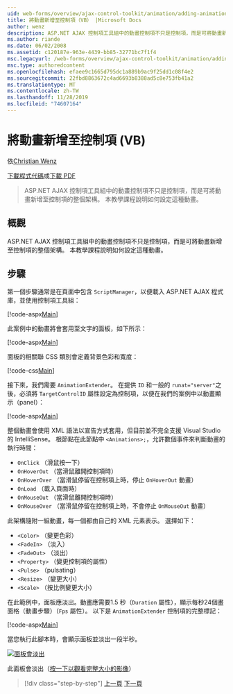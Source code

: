 ```yaml
---
uid: web-forms/overview/ajax-control-toolkit/animation/adding-animation-to-a-control-vb
title: 將動畫新增至控制項（VB） |Microsoft Docs
author: wenz
description: ASP.NET AJAX 控制項工具組中的動畫控制項不只是控制項，而是可將動畫新增至控制項的整個架構。 本教學課程顯示如何 。
ms.author: riande
ms.date: 06/02/2008
ms.assetid: c120187e-963e-4439-bb85-32771bc7f1f4
msc.legacyurl: /web-forms/overview/ajax-control-toolkit/animation/adding-animation-to-a-control-vb
msc.type: authoredcontent
ms.openlocfilehash: efaee9c1665d795dc1a889b9ac9f25dd1c08f4e2
ms.sourcegitcommit: 22fbd8863672c4ad6693b8388ad5c8e753fb41a2
ms.translationtype: MT
ms.contentlocale: zh-TW
ms.lasthandoff: 11/28/2019
ms.locfileid: "74607164"
---
```

# <a name="adding-animation-to-a-control-vb"></a>將動畫新增至控制項 (VB)

依[Christian Wenz](https://github.com/wenz)

[下載程式代碼](https://download.microsoft.com/download/f/9/a/f9a26acd-8df4-4484-8a18-199e4598f411/Animation1.vb.zip)或[下載 PDF](https://download.microsoft.com/download/6/7/1/6718d452-ff89-4d3f-a90e-c74ec2d636a3/animation1VB.pdf)

> ASP.NET AJAX 控制項工具組中的動畫控制項不只是控制項，而是可將動畫新增至控制項的整個架構。 本教學課程說明如何設定這種動畫。

## <a name="overview"></a>概觀

ASP.NET AJAX 控制項工具組中的動畫控制項不只是控制項，而是可將動畫新增至控制項的整個架構。 本教學課程說明如何設定這種動畫。

## <a name="steps"></a>步驟

第一個步驟通常是在頁面中包含 `ScriptManager`，以便載入 ASP.NET AJAX 程式庫，並使用控制項工具組：

[!code-aspx[Main](adding-animation-to-a-control-vb/samples/sample1.aspx)]

此案例中的動畫將會套用至文字的面板，如下所示：

[!code-aspx[Main](adding-animation-to-a-control-vb/samples/sample2.aspx)]

面板的相關聯 CSS 類別會定義背景色彩和寬度：

[!code-css[Main](adding-animation-to-a-control-vb/samples/sample3.css)]

接下來，我們需要 `AnimationExtender`。 在提供 `ID` 和一般的 `runat="server"`之後，必須將 `TargetControlID` 屬性設定為控制項，以便在我們的案例中以動畫顯示（panel）：

[!code-aspx[Main](adding-animation-to-a-control-vb/samples/sample4.aspx)]

整個動畫會使用 XML 語法以宣告方式套用，但目前並不完全支援 Visual Studio 的 IntelliSense。 根節點在此節點中 `<Animations>;`，允許數個事件來判斷動畫的執行時間：

- `OnClick` （滑鼠按一下）
- `OnHoverOut` （當滑鼠離開控制項時）
- `OnHoverOver` （當滑鼠停留在控制項上時，停止 `OnHoverOut` 動畫）
- `OnLoad` （載入頁面時）
- `OnMouseOut` （當滑鼠離開控制項時）
- `OnMouseOver` （當滑鼠停留在控制項上時，不會停止 `OnMouseOut` 動畫）

此架構隨附一組動畫，每一個都由自己的 XML 元素表示。 選擇如下：

- `<Color>` （變更色彩）
- `<FadeIn>` （淡入）
- `<FadeOut>` （淡出）
- `<Property>` （變更控制項的屬性）
- `<Pulse>` （pulsating）
- `<Resize>` （變更大小）
- `<Scale>` （按比例變更大小）

在此範例中，面板應淡出。動畫應需要1.5 秒（`Duration` 屬性），顯示每秒24個畫面格（動畫步驟）（`Fps` 屬性）。 以下是 `AnimationExtender` 控制項的完整標記：

[!code-aspx[Main](adding-animation-to-a-control-vb/samples/sample5.aspx)]

當您執行此腳本時，會顯示面板並淡出一段半秒。

[![面板會淡出](adding-animation-to-a-control-vb/_static/image2.png)](adding-animation-to-a-control-vb/_static/image1.png)

此面板會淡出（[按一下以觀看完整大小的影像](adding-animation-to-a-control-vb/_static/image3.png)）

> [!div class="step-by-step"]
> [上一頁](dynamically-controlling-updatepanel-animations-cs.md)
> [下一頁](executing-several-animations-at-the-same-time-vb.md)
